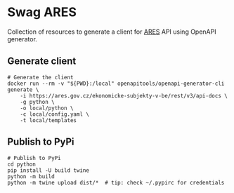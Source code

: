 
# Swag ARES

Collection of resources to generate a client for [ARES](https://ares.gov.cz/swagger-ui/) API using OpenAPI generator.


## Generate client
```shell
# Generate the client
docker run --rm -v "${PWD}:/local" openapitools/openapi-generator-cli generate \
    -i https://ares.gov.cz/ekonomicke-subjekty-v-be/rest/v3/api-docs \
    -g python \
    -o local/python \
    -c local/config.yaml \
    -t local/templates
```

## Publish to PyPi
```shell
# Publish to PyPi
cd python
pip install -U build twine
python -m build
python -m twine upload dist/*  # tip: check ~/.pypirc for credentials
```
